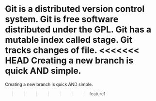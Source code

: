 Git is a distributed version control system.
Git is free software distributed under the GPL.
Git has a mutable index called stage.
Git tracks changes of file.
<<<<<<< HEAD
Creating a new branch is quick AND simple.
=======
Creating a new branch is quick AND simple.
>>>>>>> feature1

